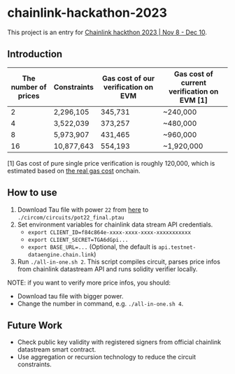 # chainlink-hackathon-2023
This project is an entry for [Chainlink hackthon 2023 | Nov 8 - Dec 10](https://chain.link/hackathon).

## Introduction

| The number of prices | Constraints | Gas cost of our verification on EVM | Gas cost of current verification on EVM [1] |
| -------------------- | ----------- | ----------------------------------- | ------------------------------------------- |
| 2                    | 2,296,105   | 345,731                             | ~240,000                                    |
| 4                    | 3,522,039   | 373,257                             | ~480,000                                    |
| 8                    | 5,973,907   | 431,465                             | ~960,000                                    |
| 16                   | 10,877,643  | 554,193                             | ~1,920,000                                  |

[1] Gas cost of pure single price verification is roughly 120,000, which is estimated based on [the real gas cost](https://sepolia.arbiscan.io/tx/0x5c0954edaa09915af7f3e033424354e1711d155189592825d406f0ac6daf7c9f) onchain.

## How to use

1. Download Tau file with power `22` from [here](https://github.com/iden3/snarkjs#7-prepare-phase-2) to `./circom/circuits/pot22_final.ptau`
2. Set environment variables for chainlink data stream API credentials.
    - `export CLIENT_ID=f84c864e-xxxx-xxxx-xxxx-xxxxxxxxxxx`
    - `export CLIENT_SECRET=TGA6dGpi...`
    - `export BASE_URL=...` (Optional, the default is `api.testnet-dataengine.chain.link`)
3. Run `./all-in-one.sh 2`. This script compiles circuit, parses price infos from chainlink datastream API and runs solidity verifier locally.

NOTE: if you want to verify more price infos, you should:

- Download tau file with bigger power.
- Change the number in command, e.g. `./all-in-one.sh 4`.

## Future Work

- Check public key validity with registered signers from official chainlink datastream smart contract.
- Use aggregation or recursion technology to reduce the circuit constraints.
